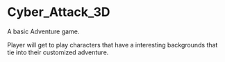 # Cyber_Attack_3D
A basic Adventure game. 

Player will get to play characters that have a interesting backgrounds that tie into their customized adventure. 
